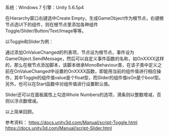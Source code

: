 系统：Windows 7
引擎：Unity 5.6.5p4

在Hierarchy窗口右键选中Create Empty，生成GameObject作为根节点，右键根节点选UI下的组件，则在根节点里添加各种组件Toggle/Slider/Button/Text/Image等等。

以Toggle和Slider为例：

通过添加OnValueChanged的列表项，节点设为根节点，事件设为GameObject.SendMessage，然后可以自定义事件函数的名称，如OnXXXX这样的，那么在根节点添加脚本，该脚本继承MonoBehaviour类，在该子类中定义之前在OnValueChanged中设置的OnXXXX函数，即能用当前的组件值进行相应操作，其中Toggle的组件值value是个float型，而Slider的组件值isOn是个bool型。另外，也可以在Start函数中对组件值进行设置默认值。

Slider还可以在面板属性上勾选Whole Numbers的选项，滑条则以整数增减，否则以浮点数增减。

以上简单回顾。

参考资料：
https://docs.unity3d.com/Manual/script-Toggle.html
https://docs.unity3d.com/Manual/script-Slider.html
